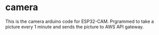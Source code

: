 # camera
This is the camera arduino code for ESP32-CAM.
Prgrammed to take a picture every 1 minute and sends the picture to AWS API gateway.
